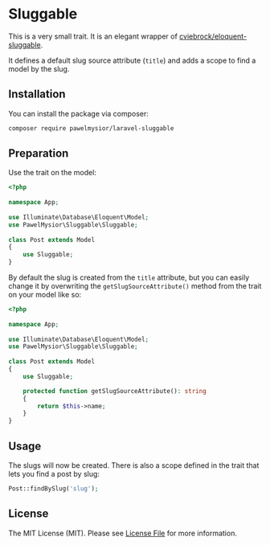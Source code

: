 # Sluggable

This is a very small trait. It is an elegant wrapper of [cviebrock/eloquent-sluggable](https://github.com/cviebrock/eloquent-sluggable).

It defines a default slug source attribute (`title`) and adds a scope to find a model by the slug.

## Installation

You can install the package via composer:

```bash
composer require pawelmysior/laravel-sluggable
```

## Preparation

Use the trait on the model:

```php
<?php
 
namespace App;
  
use Illuminate\Database\Eloquent\Model;
use PawelMysior\Sluggable\Sluggable;
 
class Post extends Model
{
    use Sluggable;
}
```

By default the slug is created from the `title` attribute, but you can easily change it by overwriting the `getSlugSourceAttribute()` method from the trait on your model like so:

```php
<?php
 
namespace App;
  
use Illuminate\Database\Eloquent\Model;
use PawelMysior\Sluggable\Sluggable;
 
class Post extends Model
{
    use Sluggable;

    protected function getSlugSourceAttribute(): string
    {
        return $this->name;
    }
}
```

## Usage

The slugs will now be created. There is also a scope defined in the trait that lets you find a post by slug:

```php
Post::findBySlug('slug');
```

## License

The MIT License (MIT). Please see [License File](LICENSE.md) for more information.
